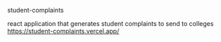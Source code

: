 student-complaints

react application that generates student complaints to send to colleges
https://student-complaints.vercel.app/
